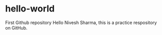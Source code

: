 # hello-world
First Github repository
Hello Nivesh Sharma, this is a practice respository on GitHub.
